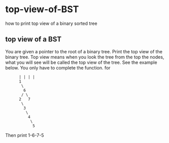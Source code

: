 # top-view-of-BST
how to print top view of a binary sorted tree
## top view of a BST
You are given a pointer to the root of a binary tree. Print the top view of the binary tree.
Top view means when you look the tree from the top the nodes, what you will see will be called the top view of the tree. See the example below.
You only have to complete the function.
for

```
      | | | |
      1
       \
        6
       / \
      2   7
       \
        3
         \
          4
           \
            5
```
Then print 1-6-7-5